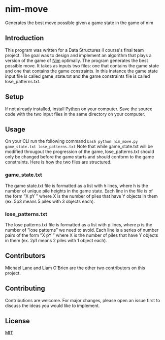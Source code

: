 # nim-move
Generates the best move possible given a game state in the game of nim

## Introduction
This program was written for a Data Structures II course's final team project. The goal was to design and implement an algorithm that plays a version of the game of [Nim](https://en.wikipedia.org/wiki/Nim) optimally. The program generates the best possible move. It takes as inputs two files: one that contains the game state and one that contains the game constraints. In this instance the game state input file is called game_state.txt and the game constraints file is called lose_patterns.txt.

## Setup
If not already installed, install [Python](https://www.python.org/downloads/) on your computer. Save the source code with the two input files in the same directory on your computer. 

## Usage
On your CLI run the following command ``` bash python nim_move.py game_state.txt lose_patterns.txt ```
Note that while game_state.txt will be modified througout the progression of the game, lose_patterns.txt should only be changed before the game starts and should conform to the game constraints. Here is how the two files are structured.

### game_state.txt
The game state.txt file is formatted as a list with h lines, where h is the number of
unique pile heights in the game state. Each line in the file is of the form ”X pY ” where
X is the number of piles that have Y objects in them (ex. 5p3 means 5 piles with 3
objects each).

### lose_patterns.txt
The lose patterns.txt file is formatted as a list with p lines, where p is the number of
”lose patterns” we need to avoid. Each line is a series of number pairs of the form
”X pY ” where X is the number of piles that have Y objects in them (ex. 2p1 means
2 piles with 1 object each).

## Contributors
Michael Lane and Liam O'Brien are the other two contributors on this project.

## Contributing
Contributions are welcome. For major changes, please open an issue first to discuss the ideas you would like to implement.

## License
[MIT](https://choosealicense.com/licenses/mit/)





